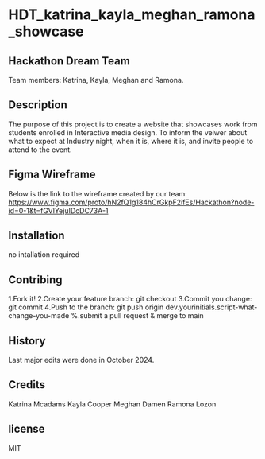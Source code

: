 # HDT_katrina_kayla_meghan_ramona_showcase

## Hackathon Dream Team 


Team members: Katrina, Kayla, Meghan and Ramona.

## Description

The purpose of this project is to create a website that showcases work from students enrolled in Interactive media design. To inform the veiwer about what to expect at Industry night, when it is, where it is, and invite people to attend to the event.

## Figma Wireframe

Below is the link to the wireframe created by our team:
https://www.figma.com/proto/hN2fQ1g184hCrGkpF2ifEs/Hackathon?node-id=0-1&t=fGVlYejuIDcDC73A-1


## Installation

no intallation required

## Contribing

1.Fork it!
2.Create your feature branch: git checkout
3.Commit you change: git commit 
4.Push to the branch: git push origin dev.yourinitials.script-what-change-you-made
%.submit a pull request & merge to main

## History

Last major edits were done in October 2024.

## Credits

Katrina Mcadams
Kayla Cooper
Meghan Damen
Ramona Lozon

## license

MIT
